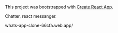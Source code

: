 This project was bootstrapped with [Create React App](https://github.com/facebook/create-react-app).


Chatter, react messanger.

whats-app-clone-66cfa.web.app/
